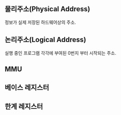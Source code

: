 ## 물리주소(Physical Address)  
정보가 실제 저장된 하드웨어상의 주소.  

## 논리주소(Logical Address)  
실행 중인 프로그램 각각에 부여된 0번지 부터 시작되는 주소.  

## MMU  

## 베이스 레지스터  
## 한계 레지스터  
